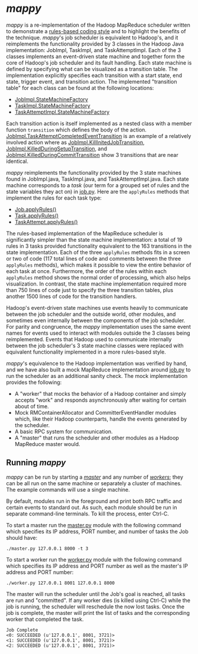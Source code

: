 # *mappy*

*mappy* is a re-implementation of the Hadoop MapReduce scheduler written to
demonstrate a [rules-based coding
style](https://www.usenix.org/conference/atc15/technical-session/presentation/stutsman)
and to highlight the benefits of the technique. *mappy*'s job scheduler is
equivalent to Hadoop's, and it reimplements the functionality provided by 3
classes in the Hadoop Java implementation: JobImpl, TaskImpl, and
TaskAttemptImpl. Each of the 3 classes implements an event-driven state machine
and together form the core of Hadoop's job scheduler and its fault handling.
Each state machine is defined by specifying what can be visualized as a
transition table. The implementation explicitly specifies each transition with
a start state, end state, trigger event, and transition action. The implemented
"transition table" for each class can be found at the following locations:

- [JobImpl.StateMachineFactory](reference/JobImpl.java#L239)
- [TaskImpl.StateMachineFactory](reference/TaskImpl.java#L147)
- [TaskAttemptImpl.StateMachineFactory](reference/TaskAttemptImpl.java#L209)

Each transition action is itself implemented as a nested class with a member
function ```transition``` which defines the body of the action.
[JobImpl.TaskAttemptCompletedEventTransition](reference/JobImpl.java#L1779) is
an example of a relatively involved action where as
[JobImpl.KillInitedJobTransition](reference/JobImpl.java#L1743),
[JobImpl.KilledDuringSetupTransition](reference/JobImpl.java#L1754), and
[JobImpl.KilledDuringCommitTransition](reference/JobImpl.java#L2030) show 3
transitions that are near identical.

*mappy* reimplements the functionality provided by the 3 state machines found
in JobImpl.java, TaskImpl.java, and TaskAttemptImpl.java. Each state machine
corresponds to a *task* (our term for a grouped set of rules and the state
variables they act on) in [job.py](job.py). Here are the ```applyRules```
methods that implement the rules for each task type:

- [Job.applyRules()](job.py#L24)
- [Task.applyRules()](job.py#L131)
- [TaskAttempt.applyRules()](job.py#L215)

The rules-based implementation of the MapReduce scheduler is significantly
simpler than the state machine implementation: a total of 19 rules in 3 tasks
provided functionality equivalent to the 163 transitions in the state
implementation. Each of the three ```applyRules``` methods fits in a screen or
two of code (117 total lines of code and comments between the three
```applyRules``` methods), which makes it possible to view the entire behavior
of each task at once. Furthermore, the order of the rules within each
```applyRules``` method shows the normal order of processing, which also helps
visualization. In contrast, the state machine implementation required more than
750 lines of code just to specify the three transition tables, plus another
1500 lines of code for the transition handlers.

Hadoop's event-driven state machines use events heavily to communicate between
the job scheduler and the outside world, other modules, and sometimes even
internally between the components of the job scheduler. For parity and
congruence, the *mappy* implementation uses the same event names for events
used to interact with modules outside the 3 classes being reimplemented. Events
that Hadoop used to communicate internally between the job scheduler's 3 state
machine classes were replaced with equivalent functionality implemented in a
more rules-based style.

*mappy*'s equivalence to the Hadoop implementation was verified by hand, and we
have also built a mock MapReduce implementation around [job.py](job.py) to run
the scheduler as an additional sanity check. The mock implementation provides
the following:

- A "worker" that mocks the behavior of a Hadoop container and simply accepts
  "work" and responds asynchronously after waiting for certain about of time.
- Mock RMContainerAllocator and CommitterEventHandler modules which, like their
  Hadoop counterparts, handle the events generated by the scheduler.
- A basic RPC system for communication.
- A "master" that runs the scheduler and other modules as a Hadoop MapReduce
  master would.

## Running *mappy*

*mappy* can be run by starting a [*master*](master.py) and any number of
[*workers*](worker.py); they can be all run on the same machine or separately a
cluster of machines. The example commands will use a single machine.

By default, modules run in the foreground and print both RPC traffic and
certain events to standard out. As such, each module should be run in separate
command-line terminals. To kill the process, enter Ctrl-C.

To start a master run the [master.py](master.py) module with the following
command which specifies its IP address, PORT number, and number of tasks the
Job should have:

```
./master.py 127.0.0.1 8000 -t 3
```

To start a worker run the [worker.py](worker.py) module with the following
command which specifies its IP address and PORT number as well as the master's
IP address and PORT number:

```
./worker.py 127.0.0.1 8001 127.0.0.1 8000
```

The master will run the scheduler until the Job's goal is reached, all tasks
are run and "committed". If any worker dies (is killed using Ctrl-C) while the
job is running, the scheduler will reschedule the now lost tasks. Once the job
is complete, the master will print the list of tasks and the corresponding
worker that completed the task.

```
Job Complete
<0: SUCCEEDED (u'127.0.0.1', 8001, 3721)>
<1: SUCCEEDED (u'127.0.0.1', 8001, 3721)>
<2: SUCCEEDED (u'127.0.0.1', 8001, 3721)>
```
